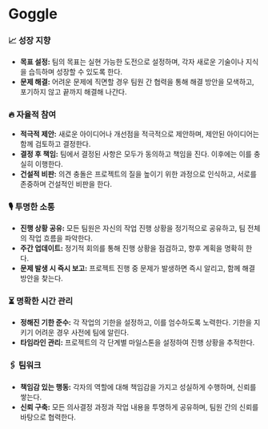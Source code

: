 # Goggle

### **📈 성장 지향**

- **목표 설정:** 팀의 목표는 실현 가능한 도전으로 설정하며, 각자 새로운 기술이나 지식을 습득하며 성장할 수 있도록 한다.
- **문제 해결:** 어려운 문제에 직면할 경우 팀원 간 협력을 통해 해결 방안을 모색하고, 포기하지 않고 끝까지 해결해 나간다.

### **🔥 자율적 참여**

- **적극적 제안:** 새로운 아이디어나 개선점을 적극적으로 제안하며, 제안된 아이디어는 함께 검토하고 결정한다.
- **결정 후 책임:** 팀에서 결정된 사항은 모두가 동의하고 책임을 진다. 이후에는 이를 충실히 이행한다.
- **건설적 비판:** 의견 충돌은 프로젝트의 질을 높이기 위한 과정으로 인식하고, 서로를 존중하며 건설적인 비판을 한다.

### **🎙️ 투명한 소통**

- **진행 상황 공유:** 모든 팀원은 자신의 작업 진행 상황을 정기적으로 공유하고, 팀 전체의 작업 흐름을 파악한다.
- **주간 업데이트:** 정기적 회의를 통해 진행 상황을 점검하고, 향후 계획을 명확히 한다.
- **문제 발생 시 즉시 보고:** 프로젝트 진행 중 문제가 발생하면 즉시 알리고, 함께 해결 방안을 찾는다.

### **⏳ 명확한 시간 관리**

- **정해진 기한 준수:** 각 작업의 기한을 설정하고, 이를 엄수하도록 노력한다. 기한을 지키기 어려운 경우 사전에 팀에 알린다.
- **타임라인 관리:** 프로젝트의 각 단계별 마일스톤을 설정하여 진행 상황을 추적한다.

### **🖇️ 팀워크**

- **책임감 있는 행동:** 각자의 역할에 대해 책임감을 가지고 성실하게 수행하며, 신뢰를 쌓는다.
- **신뢰 구축:** 모든 의사결정 과정과 작업 내용을 투명하게 공유하며, 팀원 간의 신뢰를 바탕으로 협력한다.
